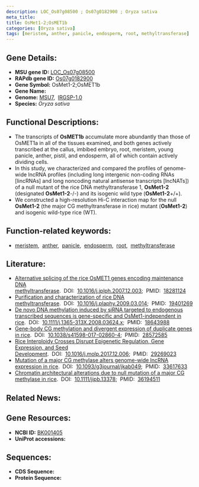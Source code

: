 ```yaml
---
description: LOC_Os07g08500 ; Os07g0182900 ; Oryza sativa
meta_title:
title: OsMet1-2;OsMET1b
categories: [Oryza sativa]
tags: [meristem, anther, panicle, endosperm, root, methyltransferase]
---
```


## Gene Details:
- **MSU gene ID:** [LOC_Os07g08500](http://rice.uga.edu/cgi-bin/ORF_infopage.cgi?orf=LOC_Os07g08500)  
- **RAPdb gene ID:** [Os07g0182900](https://rapdb.dna.affrc.go.jp/locus/?name=Os07g0182900)  
- **Gene Symbol:** OsMet1-2;OsMET1b
- **Gene Name:**
- **Genome:**  [MSU7](http://rice.uga.edu/),&nbsp;&nbsp;[IRGSP-1.0](https://rapdb.dna.affrc.go.jp/download/irgsp1.html)
- **Species:** *Oryza sativa*

## Functional Descriptions:
   - The transcripts of **OsMET1b** accumulate more abundantly than those of OsMET1a in all of the tissues examined, and both genes actively transcribed at the callus, imbibed embryo, root, meristem, young panicle, anther, pistil, and endosperm, all of which contain actively dividing cells.
   - In this study, we characterized and compared the profiles of genome-wide lncRNA profiles (including long intergenic non-coding RNAs [lincRNAs] and long noncoding natural antisense transcripts [lncNATs]) of a null mutant of the rice DNA methyltransferase 1, **OsMet1-2** (designated **OsMet1-2**-/-) and its isogenic wild type (**OsMet1-2**+/+).
   - We constructed a high-resolution Hi-C interaction map for the null **OsMet1-2** (the major CG methyltransferase in rice) mutant (**OsMet1-2**) and isogenic wild-type rice (WT).

## Function-related keywords:
   - [meristem](/tags/meristem/),&nbsp;&nbsp;[anther](/tags/anther/),&nbsp;&nbsp;[panicle](/tags/panicle/),&nbsp;&nbsp;[endosperm](/tags/endosperm/),&nbsp;&nbsp;[root](/tags/root/),&nbsp;&nbsp;[methyltransferase](/tags/methyltransferase/)

## Literature:
   - [Alternative splicing of the rice OsMET1 genes encoding maintenance DNA methyltransferase](https://www.doi.org/10.1016/j.jplph.2007.12.003).&nbsp;&nbsp;DOI:&nbsp;&nbsp;[10.1016/j.jplph.2007.12.003](https://www.doi.org/10.1016/j.jplph.2007.12.003);&nbsp;&nbsp;PMID:&nbsp;&nbsp;[18281124](https://pubmed.ncbi.nlm.nih.gov/18281124/)
   - [Purification and characterization of rice DNA methyltransferase](https://www.doi.org/10.1016/j.plaphy.2009.03.014).&nbsp;&nbsp;DOI:&nbsp;&nbsp;[10.1016/j.plaphy.2009.03.014](https://www.doi.org/10.1016/j.plaphy.2009.03.014);&nbsp;&nbsp;PMID:&nbsp;&nbsp;[19401269](https://pubmed.ncbi.nlm.nih.gov/19401269/)
   - [De novo DNA methylation induced by siRNA targeted to endogenous transcribed sequences is gene-specific and OsMet1-independent in rice](https://www.doi.org/10.1111/j.1365-313X.2008.03624.x).&nbsp;&nbsp;DOI:&nbsp;&nbsp;[10.1111/j.1365-313X.2008.03624.x](https://www.doi.org/10.1111/j.1365-313X.2008.03624.x);&nbsp;&nbsp;PMID:&nbsp;&nbsp;[18643988](https://pubmed.ncbi.nlm.nih.gov/18643988/)
   - [Gene-body CG methylation and divergent expression of duplicate genes in rice](https://www.doi.org/10.1038/s41598-017-02860-4).&nbsp;&nbsp;DOI:&nbsp;&nbsp;[10.1038/s41598-017-02860-4](https://www.doi.org/10.1038/s41598-017-02860-4);&nbsp;&nbsp;PMID:&nbsp;&nbsp;[28572585](https://pubmed.ncbi.nlm.nih.gov/28572585/)
   - [Rice Interploidy Crosses Disrupt Epigenetic Regulation, Gene Expression, and Seed Development](https://www.doi.org/10.1016/j.molp.2017.12.006).&nbsp;&nbsp;DOI:&nbsp;&nbsp;[10.1016/j.molp.2017.12.006](https://www.doi.org/10.1016/j.molp.2017.12.006);&nbsp;&nbsp;PMID:&nbsp;&nbsp;[29269023](https://pubmed.ncbi.nlm.nih.gov/29269023/)
   - [Mutation of a major CG methylase alters genome-wide lncRNA expression in rice](https://www.doi.org/10.1093/g3journal/jkab049).&nbsp;&nbsp;DOI:&nbsp;&nbsp;[10.1093/g3journal/jkab049](https://www.doi.org/10.1093/g3journal/jkab049);&nbsp;&nbsp;PMID:&nbsp;&nbsp;[33617633](https://pubmed.ncbi.nlm.nih.gov/33617633/)
   - [Chromatin architectural alterations due to null mutation of a major CG methylase in rice](https://www.doi.org/10.1111/jipb.13378).&nbsp;&nbsp;DOI:&nbsp;&nbsp;[10.1111/jipb.13378](https://www.doi.org/10.1111/jipb.13378);&nbsp;&nbsp;PMID:&nbsp;&nbsp;[36194511](https://pubmed.ncbi.nlm.nih.gov/36194511/)

## Related News:

## Gene Resources:
- **NCBI ID:**  [BK001405](http://www.ncbi.nlm.nih.gov/nuccore/BK001405)
- **UniProt accessions:** [](https://www.uniprot.org/uniprotkb//entry)

## Sequences:
- **CDS Sequence:**
- **Protein Sequence:**
